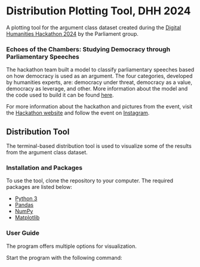 # Distribution Plotting Tool, DHH 2024

A plotting tool for the argument class dataset created during the [Digital Humanities Hackathon 2024](https://www.helsinki.fi/en/digital-humanities/helsinki-digital-humanities-hackathon-2024-dhh24) by the Parliament group.

### Echoes of the Chambers: Studying Democracy through Parliamentary Speeches

The hackathon team built a model to classify parliamentary speeches based on how democracy is used as an argument. The four categories, developed by humanities experts, are: democracy under threat, democracy as a value, democracy as leverage, and other. More information about the model and the code used to build it can be found [here](https://github.com/kferraga/ParliamentHackathon2024).

For more information about the hackathon and pictures from the event, visit the [Hackathon website](https://www.helsinki.fi/en/digital-humanities/helsinki-digital-humanities-hackathon-2024-dhh24) and follow the event on [Instagram](https://www.instagram.com/dhhackathon/).

## Distribution Tool

The terminal-based distribution tool is used to visualize some of the results from the argument class dataset.

### Installation and Packages

To use the tool, clone the repository to your computer. The required packages are listed below:

* [Python 3](https://www.python.org/downloads/)
* [Pandas](https://pandas.pydata.org/docs/getting_started/install.html)
* [NumPy](https://numpy.org/install/)
* [Matplotlib](https://matplotlib.org/stable/install/index.html)

### User Guide

The program offers multiple options for visualization.

Start the program with the following command:

